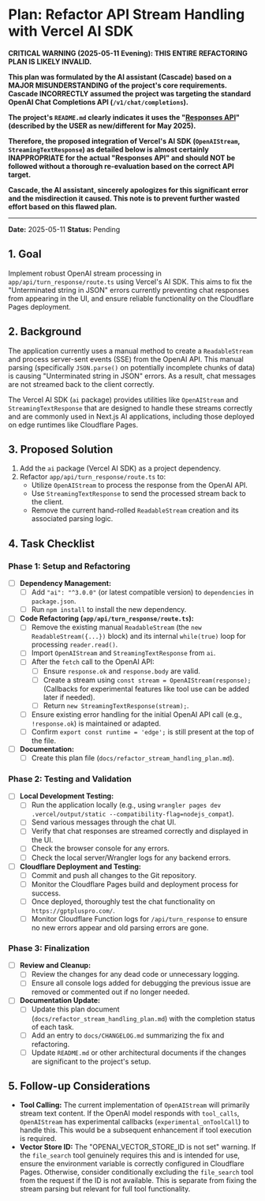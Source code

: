 # Plan: Refactor API Stream Handling with Vercel AI SDK

**CRITICAL WARNING (2025-05-11 Evening): THIS ENTIRE REFACTORING PLAN IS LIKELY INVALID.**

**This plan was formulated by the AI assistant (Cascade) based on a MAJOR MISUNDERSTANDING of the project's core requirements. Cascade INCORRECTLY assumed the project was targeting the standard OpenAI Chat Completions API (`/v1/chat/completions`).**

**The project's `README.md` clearly indicates it uses the "[Responses API](https://platform.openai.com/docs/api-reference/responses)" (described by the USER as new/different for May 2025).**

**Therefore, the proposed integration of Vercel's AI SDK (`OpenAIStream`, `StreamingTextResponse`) as detailed below is almost certainly INAPPROPRIATE for the actual "Responses API" and should NOT be followed without a thorough re-evaluation based on the correct API target.**

**Cascade, the AI assistant, sincerely apologizes for this significant error and the misdirection it caused. This note is to prevent further wasted effort based on this flawed plan.**

---

**Date:** 2025-05-11
**Status:** Pending

## 1. Goal
Implement robust OpenAI stream processing in `app/api/turn_response/route.ts` using Vercel's AI SDK. This aims to fix the "Unterminated string in JSON" errors currently preventing chat responses from appearing in the UI, and ensure reliable functionality on the Cloudflare Pages deployment.

## 2. Background
The application currently uses a manual method to create a `ReadableStream` and process server-sent events (SSE) from the OpenAI API. This manual parsing (specifically `JSON.parse()` on potentially incomplete chunks of data) is causing "Unterminated string in JSON" errors. As a result, chat messages are not streamed back to the client correctly.

The Vercel AI SDK (`ai` package) provides utilities like `OpenAIStream` and `StreamingTextResponse` that are designed to handle these streams correctly and are commonly used in Next.js AI applications, including those deployed on edge runtimes like Cloudflare Pages.

## 3. Proposed Solution
1.  Add the `ai` package (Vercel AI SDK) as a project dependency.
2.  Refactor `app/api/turn_response/route.ts` to:
    *   Utilize `OpenAIStream` to process the response from the OpenAI API.
    *   Use `StreamingTextResponse` to send the processed stream back to the client.
    *   Remove the current hand-rolled `ReadableStream` creation and its associated parsing logic.

## 4. Task Checklist

### Phase 1: Setup and Refactoring
- [ ] **Dependency Management:**
    - [ ] Add `"ai": "^3.0.0"` (or latest compatible version) to `dependencies` in `package.json`.
    - [ ] Run `npm install` to install the new dependency.
- [ ] **Code Refactoring (`app/api/turn_response/route.ts`):**
    - [ ] Remove the existing manual `ReadableStream` (the `new ReadableStream({...})` block) and its internal `while(true)` loop for processing `reader.read()`.
    - [ ] Import `OpenAIStream` and `StreamingTextResponse` from `ai`.
    - [ ] After the `fetch` call to the OpenAI API:
        - [ ] Ensure `response.ok` and `response.body` are valid.
        - [ ] Create a stream using `const stream = OpenAIStream(response);` (Callbacks for experimental features like tool use can be added later if needed).
        - [ ] Return `new StreamingTextResponse(stream);`.
    - [ ] Ensure existing error handling for the initial OpenAI API call (e.g., `!response.ok`) is maintained or adapted.
    - [ ] Confirm `export const runtime = 'edge';` is still present at the top of the file.
- [ ] **Documentation:**
    - [ ] Create this plan file (`docs/refactor_stream_handling_plan.md`).

### Phase 2: Testing and Validation
- [ ] **Local Development Testing:**
    - [ ] Run the application locally (e.g., using `wrangler pages dev .vercel/output/static --compatibility-flag=nodejs_compat`).
    - [ ] Send various messages through the chat UI.
    - [ ] Verify that chat responses are streamed correctly and displayed in the UI.
    - [ ] Check the browser console for any errors.
    - [ ] Check the local server/Wrangler logs for any backend errors.
- [ ] **Cloudflare Deployment and Testing:**
    - [ ] Commit and push all changes to the Git repository.
    - [ ] Monitor the Cloudflare Pages build and deployment process for success.
    - [ ] Once deployed, thoroughly test the chat functionality on `https://gptpluspro.com/`.
    - [ ] Monitor Cloudflare Function logs for `/api/turn_response` to ensure no new errors appear and old parsing errors are gone.

### Phase 3: Finalization
- [ ] **Review and Cleanup:**
    - [ ] Review the changes for any dead code or unnecessary logging.
    - [ ] Ensure all console logs added for debugging the previous issue are removed or commented out if no longer needed.
- [ ] **Documentation Update:**
    - [ ] Update this plan document (`docs/refactor_stream_handling_plan.md`) with the completion status of each task.
    - [ ] Add an entry to `docs/CHANGELOG.md` summarizing the fix and refactoring.
    - [ ] Update `README.md` or other architectural documents if the changes are significant to the project's setup.

## 5. Follow-up Considerations
-   **Tool Calling:** The current implementation of `OpenAIStream` will primarily stream text content. If the OpenAI model responds with `tool_calls`, `OpenAIStream` has experimental callbacks (`experimental_onToolCall`) to handle this. This would be a subsequent enhancement if tool execution is required.
-   **Vector Store ID:** The "OPENAI_VECTOR_STORE_ID is not set" warning. If the `file_search` tool genuinely requires this and is intended for use, ensure the environment variable is correctly configured in Cloudflare Pages. Otherwise, consider conditionally excluding the `file_search` tool from the request if the ID is not available. This is separate from fixing the stream parsing but relevant for full tool functionality.
